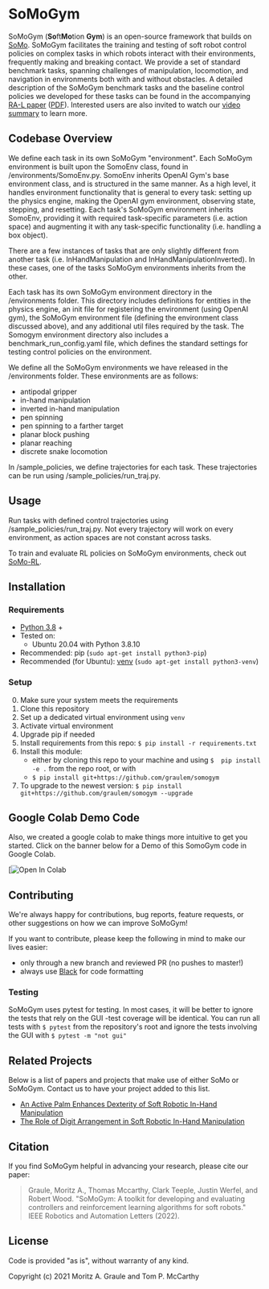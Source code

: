 # SoMoGym

SoMoGym (**So**ft**Mo**tion **Gym**) is an open-source framework that builds on [SoMo](https://github.com/GrauleM/somo). SoMoGym facilitates the training and testing of soft robot control policies on complex tasks in which robots interact with their environments, frequently making and breaking contact. We provide a set of standard benchmark tasks, spanning challenges of manipulation, locomotion, and navigation in environments both with and without obstacles. A detailed description of the SoMoGym benchmark tasks and the baseline control policies we developed for these tasks can be found in the accompanying [RA-L paper](https://ieeexplore.ieee.org/abstract/document/9707663) ([PDF](/publications/somogym.pdf)). Interested users are also invited to watch our [video summary](/media/somogym_supplemental_video.mp4) to learn more.

## Codebase Overview

We define each task in its own SoMoGym "environment". Each SoMoGym environment is built upon the SomoEnv class, found in /environments/SomoEnv.py. SomoEnv inherits OpenAI Gym's base environment class, and is structured in the same manner. As a high level, it handles environment functionality that is general to every task: setting up the physics engine, making the OpenAI gym environment, observing state, stepping, and resetting. Each task's SoMoGym environment inherits SomoEnv, providing it with required task-specific parameters (i.e. action space) and augmenting it with any task-specific functionality (i.e. handling a box object).

There are a few instances of tasks that are only slightly different from another task (i.e. InHandManipulation and InHandManipulationInverted). In these cases, one of the tasks SoMoGym environments inherits from the other.

Each task has its own SoMoGym environment directory in the /environments folder. This directory includes definitions for entities in the physics engine, an init file for registering the environment (using OpenAI gym), the SoMoGym environment file (defining the environment class discussed above), and any additional util files required by the task. The Somogym environment directory also includes a benchmark_run_config.yaml file, which defines the standard settings for testing control policies on the environment.

We define all the SoMoGym environments we have released in the /environments folder. These environments are as follows:

- antipodal gripper
- in-hand manipulation
- inverted in-hand manipulation
- pen spinning
- pen spinning to a farther target
- planar block pushing
- planar reaching
- discrete snake locomotion


In /sample_policies, we define trajectories for each task. These trajectories can be run using /sample_policies/run_traj.py.

## Usage 

Run tasks with defined control trajectories using /sample_policies/run_traj.py. Not every trajectory will work on every environment, as action spaces are not constant across tasks. 

To train and evaluate RL policies on SoMoGym environments, check out [SoMo-RL](https://github.com/GrauleM/somo-rl/).


## Installation
### Requirements
- [Python 3.8](https://www.python.org/downloads/release/python-3810/) +
- Tested on:
	- Ubuntu 20.04 with Python 3.8.10
- Recommended: pip (`sudo apt-get install python3-pip`) 
- Recommended (for Ubuntu): [venv](https://docs.python.org/3/library/venv.html) (`sudo apt-get install python3-venv`)

### Setup
0. Make sure your system meets the requirements
1. Clone this repository
2. Set up a dedicated virtual environment using `venv`
3. Activate virtual environment 
4. Upgrade pip if needed
5. Install requirements from this repo: `$ pip install -r requirements.txt`
6. Install this module:
    - either by cloning this repo to your machine and using `$  pip install -e .` from the repo root, or with
    - `$ pip install git+https://github.com/graulem/somogym`
7. To upgrade to the newest version: `$ pip install git+https://github.com/graulem/somogym --upgrade`

## Google Colab Demo Code
Also, we created a google colab to make things more intuitive to get you started.
Click on the banner below for a Demo of this SomoGym code in Google Colab.

[![Open In Colab](https://colab.research.google.com/drive/1nCiSWgL9s8R39R-RoLGffVkfNfcWWx4O?usp=sharing) 


## Contributing

We're always happy for contributions, bug reports, feature requests, or other suggestions on how we can improve SoMoGym!

If you want to contribute, please keep the following in mind to make our lives easier:
- only through a new branch and reviewed PR (no pushes to master!)
- always use [Black](https://pypi.org/project/black/) for code formatting

### Testing
SoMoGym uses pytest for testing. In most cases, it will be better to ignore the tests that rely on the GUI -test coverage will be identical. You can run all tests with `$ pytest` from the repository's root and ignore the tests involving the GUI with `$ pytest -m "not gui"`

## Related Projects
Below is a list of papers and projects that make use of either SoMo or SoMoGym. Contact us to have your project added to this list.

- [An Active Palm Enhances Dexterity of Soft Robotic In-Hand Manipulation](https://ieeexplore.ieee.org/abstract/document/9562049)
- [The Role of Digit Arrangement in Soft Robotic In-Hand Manipulation](https://ieeexplore.ieee.org/abstract/document/9636188)


## Citation
If you find SoMoGym helpful in advancing your research, please cite our paper: 

> Graule, Moritz A., Thomas Mccarthy, Clark Teeple, Justin Werfel, and Robert Wood. "SoMoGym: A toolkit for developing and evaluating controllers and reinforcement learning algorithms for soft robots." IEEE Robotics and Automation Letters (2022).

## License
Code is provided "as is", without warranty of any kind. 

Copyright (c) 2021 Moritz A. Graule and Tom P. McCarthy 

